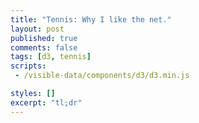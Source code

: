 ```yaml
---
title: "Tennis: Why I like the net."
layout: post
published: true
comments: false
tags: [d3, tennis]
scripts: 
 - /visible-data/components/d3/d3.min.js

styles: []
excerpt: "tl;dr"
---
```

<style type="text/css">
body { position: relative; }
#court {
    width: 50%;
    float: left;
    margin-right: 1em;
}
#court svg {
    background-color: #1d723d;
}

#court line {
    stroke: #eee;
    stroke-width: 1px;
}

#court line:nth-child(2) {
    stroke-width: 3px;
}

.triangle,
.player {
    stroke: orange;
    stroke-width: 1;
    fill: orange;
    fill-opacity: .5;
}

.player:hover,
.point:hover {
    cursor: move;
}

</style>

<div id="court"></div>

<script type="text/javascript">

var tc = tenniscourt().margin({top: 30, right: 30, bottom: 30, left: 30})
  , court = d3.select('#court').call(tc);

var c = tc.dimensions()
  , x = court.property('x')
  , y = court.property('y');

var triangle = [
    [c.width / 2, c.height], // player
    [c.alley, 0],            // left
    [c.width - c.alley, 0]   // right
];

var line = d3.svg.line()
    .x(function(d) { return x(d[0]); })
    .y(function(d) { return y(d[1]); });

var drag = d3.behavior.drag().on('drag', function() {
    var circle = d3.select(this)
      , pos = [x.invert(d3.event.x), y.invert(d3.event.y)];

    if (circle.classed('player')) {
        // move circles and update data
        circle
            .datum(pos)
            .attr('cx', d3.event.x)
            .attr('cy', d3.event.y);
    } else {
        // for points, just update y, freeze x
        // this keeps each point on a sideline
        // points need to stay within the court
        var cy = Math.min(Math.max(0, pos[1]), c.height / 2);
        circle
            .datum(function(d) {
                return [d[0], cy];
            })
            .attr('cy', y(cy));
    }

    // pull data out of the circles
    // and update the triangle path
    path.datum(court.selectAll('circle').data())
        .attr('d', line);
});

var path = court.select('svg g').append('path')
    .datum(triangle)
    .attr('class', 'triangle')
    .attr('d', line);

var points = court.select('svg g').selectAll('circle.point')
    .data(triangle.slice(1,3)); // just left and right

points.enter().append('circle')
    .attr('class', 'point');

points.attr('r', 5)
    .attr('cx', function(d) { return x(d[0]); })
    .attr('cy', function(d) { return y(d[1]); })
    .call(drag);

var player = court.select('svg g').append('circle')
    .datum(triangle[0])
    .attr('class', 'player')
    .attr('r', 10)
    .attr('cx', function(d) { return x(d[0]); })
    .attr('cy', function(d) { return y(d[1]); })
    .call(drag);

d3.select(window).on('resize', function() { court.call(tc); });

function tenniscourt() {
    /***
    Returns a function that will render a tennis court
    to each item in a selection.
    
    Usage: 
        d3.select('#court').call(tenniscourt())
    ***/

    var margin = {top: 10, right: 10, bottom: 10, left: 10}
      , cw = 36 // standard court dimensions, in feet
      , ch = 78
      , alley = 4.5;

    function tc(selection) {
        // render a court to each element in this selection
        selection.each(function(d, i) {
            var el = d3.select(this)
              , width = parseInt(el.style('width'), 10)
              , width = width - margin.left - margin.right
              , height = width * (ch / cw);

            // scales
            var x = d3.scale.linear()
                .domain([0, cw]) // width of a court
                .range([0, width]);

            var y = d3.scale.linear()
                .domain([0, ch])
                .range([0, height]);

            // stash the scales on the element
            this.x = x;
            this.y = y;

            // ensure one svg element
            el.selectAll('svg')
                .data([0])
              .enter().append('svg')
              .append('g')
                .attr('transform', 'translate(' + [margin.left, margin.top] + ')');

            // set dimensions in the update
            el.select('svg')
                .style('width', (width + margin.left + margin.right) + 'px')
                .style('height', (height + margin.top + margin.bottom) + 'px')

            // now grab the g element
            var court = el.select('svg g');

            // baselines
            var baselines = court.selectAll('line.baseline')
                .data([0, ch / 2, ch]);
            
            baselines.enter().append('line')
                .attr('class', 'baseline');

            baselines.attr('x1', 0)
                .attr('x2', x(cw))
                .attr('y1', y)
                .attr('y2', y);

            // sidelines
            var sidelines = court.selectAll('line.sideline')
                .data([0, alley, cw - alley, cw]);
            
            sidelines.enter().append('line')
                .attr('class', 'sideline');
            
            sidelines.attr('x1', x)
                .attr('x2', x)
                .attr('y1', 0)
                .attr('y2', y(ch));

            // service boxes
            //var service = [ch / 2 + 21, ch / 2 - 21];
            var service = court.selectAll('line.service')
                .data([ch / 2 + 21, ch / 2 - 21]);
            
            service.enter().append('line')
                .attr('class', 'service');

            service.attr('x1', x(alley)) // start at the alley
                .attr('x2', x(cw - alley)) // end at the opposite alley
                .attr('y1', y)
                .attr('y2', y);

            var center = court.selectAll('line.center')
                .data(service.data());
            
            center.enter().append('line')
                .attr('class', 'center');

            center.attr('x1', x(cw / 2))
                .attr('x2', x(cw / 2))
                .attr('y1', y)
                .attr('y2', y(ch / 2));

            // center marks
            var marks = court.selectAll('line.mark')
                .data([0, ch - 1]);
            
            marks.enter().append('line')
                .attr('class', 'mark');

            marks.attr('x1', x(cw / 2))
                .attr('x2', x(cw / 2))
                .attr('y1', y)
                .attr('y2', function(d) { return y(d) + y(1); });
        });
    }

    tc.margin = function(m) {
        if (arguments.length > 0) {
            margin = m;
            return tc;
        } else {
            return margin;
        }
    }

    tc.dimensions = function() {
        // return court dimensions, for utility
        return {
            width: cw,
            height: ch,
            alley: alley
        }
    }

    return tc;
}
</script>